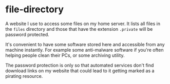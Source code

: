 # file-directory
A website I use to access some files on my home server.
It lists all files in the `files` directory and those that have the extension `.private` will be password protected.

It's convenient to have some software stored here and accessible from any machine instantly. 
For example some anti-malware software if you're often helping people clean their PCs,
or some archiving utility.

The password protection is only so that automated services don't find download links on my website that could lead to it getting marked as a pirating resource.
